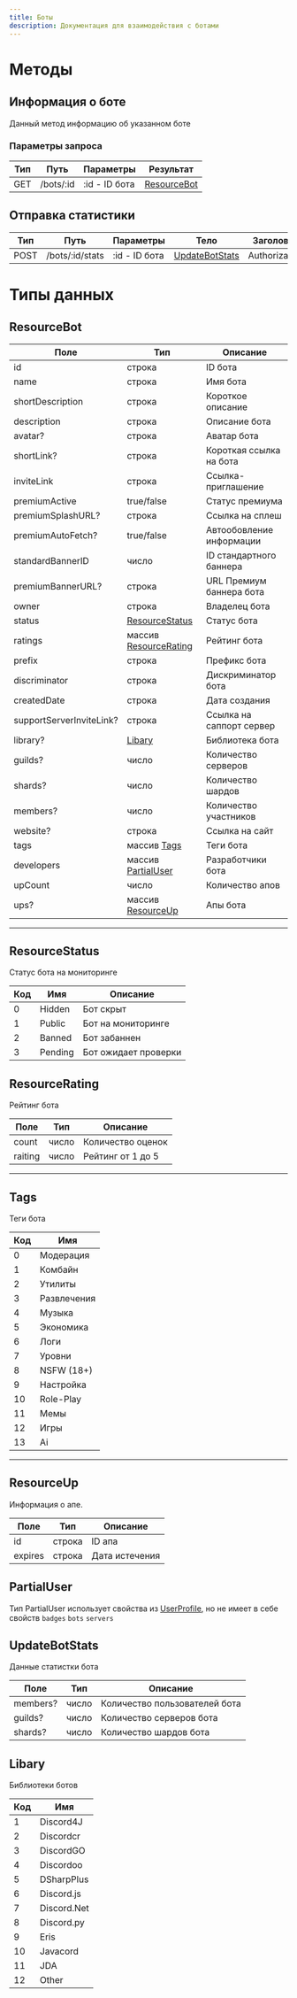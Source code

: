 ```yaml
---
title: Боты
description: Документация для взаимодействия с ботами
---
```


# Методы

## Информация о боте
Данный метод информацию об указанном боте

### Параметры запроса
| Тип | Путь      | Параметры 		|	Результат	|
|-----|-----------|---------------|-----------|
| GET | /bots/:id | :id - ID бота	| [ResourceBot](#resourcebot)

## Отправка статистики
| Тип 	| Путь      			| Параметры 		|	Тело							|	Заголовки				| Результат	|
|-------|-----------------|---------------|-------------------|-----------------|-----------|
|	POST	| /bots/:id/stats | :id - ID бота	| [UpdateBotStats](#updatebotstats)	|	Authorization | [ResourceBot](#resourcebot)


# Типы данных

## ResourceBot

|	Поле	|	Тип			|	Описание	|
|-------|---------|-----------|
|	id		|	строка	|	ID бота	|
|	name	|	строка	| Имя бота	|
|	shortDescription	|	строка	| Короткое описание	|
|	description	|	строка	| Описание бота	|
|	avatar?	|	строка	| Аватар бота |
|	shortLink?	| строка	| Короткая ссылка на бота	|
|	inviteLink	|	строка	| Ссылка-приглашение	|
|	premiumActive	|	true/false	|	Статус премиума	|
|	premiumSplashURL?	|	строка	|	Ссылка на сплеш	|	
|	premiumAutoFetch?	|	true/false	| Автообовление информации	|
|	standardBannerID	|	число	| ID стандартного баннера 	|
|	premiumBannerURL?	|	строка	| URL Премиум баннера бота	|
|	owner	|	строка	| Владелец бота	|
|	status	|	[ResourceStatus](#resourcestatus) | Статус бота |
|	ratings	|	массив [ResourceRating](#resourcerating)	| Рейтинг бота |
|	prefix	|	строка	| Префикс бота	|
|	discriminator	|	строка	| Дискриминатор бота	|
|	createdDate	|	строка	| Дата создания	|
|	supportServerInviteLink?	|	строка | Ссылка на саппорт сервер	|
|	library?	|	[Libary](#libary)	|	Библиотека бота	|
|	guilds?	|	число	| Количество серверов	|
|	shards?	|	число	| Количество шардов	|
|	members?	| число	|	Количество участников	|
|	website?	|	строка	|	Ссылка на сайт	|
|	tags	|	массив [Tags](#tags)	|	Теги бота	|
|	developers	|	массив [PartialUser](#partialuser)	|	Разработчики бота	|
|	upCount	|	число	| Количество апов	|
|	ups?	|	массив [ResourceUp](#resourceup)	|	Апы бота	|

---
## ResourceStatus
Статус бота на мониторинге

| Код	|	Имя	|	Описание	|
|-----|-----|-----------|
|	0	|	Hidden	|	Бот скрыт	|
|	1	|	Public	|	Бот на мониторинге	|
|	2	|	Banned	| Бот забаннен	|
|	3	|	Pending	|	Бот ожидает проверки	|


## ResourceRating
Рейтинг бота

| Поле | Тип	| Описание	|
|------|------|-----------|
| count | число	|	Количество оценок |
| raiting	|	число | Рейтинг от 1 до 5	|

---

## Tags
Теги бота

| Код | Имя |
|-----|-----|
|	0	|	Модерация	|
|	1	|	Комбайн	|
|	2	|	Утилиты	|
|	3	|	Развлечения	|
|	4	|	Музыка	|
|	5	|	Экономика	|
|	6	|	Логи	|
|	7	|	Уровни	|
|	8	|	NSFW (18+)	|
|	9	|	Настройка	|
|	10	|	Role-Play	|
|	11	|	Мемы	|
|	12	|	Игры	|
|	13	|	Ai	|

---

## ResourceUp
Информация о апе.

| Поле	| Тип	|	Описание	|
|-------|-----|-----------|
|	id	|	строка	|	ID апа
|	expires	|	строка	|	Дата истечения	|


## PartialUser
Тип PartialUser использует свойства из [UserProfiIe](/api/profiles#userprofile), но не имеет в себе свойств `badges` `bots` `servers`

## UpdateBotStats
Данные статистки бота

| Поле			| Тип		|	Описание											|
|-----------|-------|-------------------------------|
|	members?	| число	| Количество пользователей бота	|
| guilds?		| число	|	Количество серверов бота			|
| shards?		| число | Количество шардов бота				|

## Libary
Библиотеки ботов

| Код | Имя |
|-----|-----|
|	1	|	Discord4J	|
|	2	|	Discordcr	|
|	3	|	DiscordGO	|
|	4	|	Discordoo	|
|	5	|	DSharpPlus	|
|	6	|	Discord.js	|
|	7	|	Discord.Net	|
|	8	|	Discord.py	|
|	9	|	Eris	|
|	10	|	Javacord	|
|	11	|	JDA	|
| 12	|	Other|